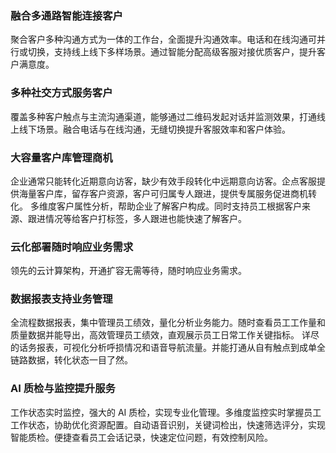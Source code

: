 ### 融合多通路智能连接客户
聚合客户多种沟通方式为一体的工作台，全面提升沟通效率。电话和在线沟通可并行或切换，支持线上线下多样场景。通过智能分配高级客服对接优质客户，提升客户满意度。

### 多种社交方式服务客户
覆盖多种客户触点与主流沟通渠道，能够通过二维码发起对话并监测效果，打通线上线下场景。融合电话与在线沟通，无缝切换提升客服效率和客户体验。

### 大容量客户库管理商机
企业通常只能转化近期意向访客，缺少有效手段转化中远期意向访客。企点客服提供海量客户库，留存客户资源，客户可归属专人跟进，提供专属服务促进商机转化。
多维度客户属性分析，帮助企业了解客户构成。同时支持员工根据客户来源、跟进情况等给客户打标签，多人跟进也能快速了解客户。

### 云化部署随时响应业务需求
领先的云计算架构，开通扩容无需等待，随时响应业务需求。

### 数据报表支持业务管理
全流程数据报表，集中管理员工绩效，量化分析业务能力。随时查看员工工作量和质量数据并能导出，高效管理员工绩效，直观展示员工日常工作关键指标。
详尽的话务报表，可视化分析呼损情况和语音导航流量。并能打通从自有触点到成单全链路数据，转化状态一目了然。

### AI 质检与监控提升服务
工作状态实时监控，强大的 AI 质检，实现专业化管理。多维度监控实时掌握员工工作状态，协助优化资源配置。自动语音识别，关键词检出，快速筛选评分，实现智能质检。便捷查看员工会话记录，快速定位问题，有效控制风险。
